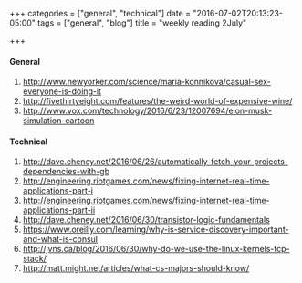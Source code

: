 +++
categories = ["general", "technical"]
date = "2016-07-02T20:13:23-05:00"
tags = ["general", "blog"]
title = "weekly reading 2July"

+++

#### General

1. http://www.newyorker.com/science/maria-konnikova/casual-sex-everyone-is-doing-it
2. http://fivethirtyeight.com/features/the-weird-world-of-expensive-wine/
3. http://www.vox.com/technology/2016/6/23/12007694/elon-musk-simulation-cartoon

#### Technical

1. http://dave.cheney.net/2016/06/26/automatically-fetch-your-projects-dependencies-with-gb
2. http://engineering.riotgames.com/news/fixing-internet-real-time-applications-part-i
3. http://engineering.riotgames.com/news/fixing-internet-real-time-applications-part-ii
4. http://dave.cheney.net/2016/06/30/transistor-logic-fundamentals
5. https://www.oreilly.com/learning/why-is-service-discovery-important-and-what-is-consul
6. http://jvns.ca/blog/2016/06/30/why-do-we-use-the-linux-kernels-tcp-stack/
7. http://matt.might.net/articles/what-cs-majors-should-know/

